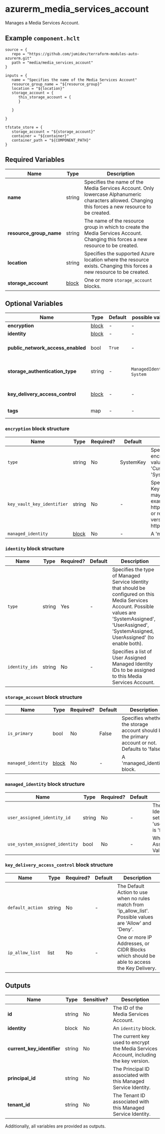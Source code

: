 # azurerm_media_services_account

Manages a Media Services Account.

## Example `component.hclt`

```hcl
source = {
   repo = "https://github.com/jumidev/terraform-modules-auto-azurerm.git"   
   path = "media/media_services_account"   
}

inputs = {
   name = "Specifies the name of the Media Services Account"   
   resource_group_name = "${resource_group}"   
   location = "${location}"   
   storage_account = {
      this_storage_account = {
      }
      
   }
   
}

tfstate_store = {
   storage_account = "${storage_account}"   
   container = "${container}"   
   container_path = "${COMPONENT_PATH}"   
}

```

## Required Variables

| Name | Type |  Description |
| ---- | --------- |  ----------- |
| **name** | string |  Specifies the name of the Media Services Account. Only lowercase Alphanumeric characters allowed. Changing this forces a new resource to be created. | 
| **resource_group_name** | string |  The name of the resource group in which to create the Media Services Account. Changing this forces a new resource to be created. | 
| **location** | string |  Specifies the supported Azure location where the resource exists. Changing this forces a new resource to be created. | 
| **storage_account** | [block](#storage_account-block-structure) |  One or more `storage_account` blocks. | 

## Optional Variables

| Name | Type |  Default  |  possible values |  Description |
| ---- | --------- |  ----------- | ----------- | ----------- |
| **encryption** | [block](#encryption-block-structure) |  -  |  -  |  An `encryption` block. | 
| **identity** | [block](#identity-block-structure) |  -  |  -  |  An `identity` block. | 
| **public_network_access_enabled** | bool |  `True`  |  -  |  Whether public network access is allowed for this server. Defaults to `true`. | 
| **storage_authentication_type** | string |  -  |  `ManagedIdentity`, `System`  |  Specifies the storage authentication type. Possible value is `ManagedIdentity` or `System`. | 
| **key_delivery_access_control** | [block](#key_delivery_access_control-block-structure) |  -  |  -  |  A `key_delivery_access_control` block. | 
| **tags** | map |  -  |  -  |  A mapping of tags assigned to the resource. | 

### `encryption` block structure

| Name | Type | Required? | Default | Description |
| ---- | ---- | --------- | ------- | ----------- |
| `type` | string | No | SystemKey | Specifies the type of key used to encrypt the account data. Possible values are 'SystemKey' and 'CustomerKey'. Defaults to 'SystemKey'. |
| `key_vault_key_identifier` | string | No | - | Specifies the URI of the Key Vault Key used to encrypt data. The key may either be versioned (for example https://vault/keys/mykey/version1) or reference a key without a version (for example https://vault/keys/mykey). |
| `managed_identity` | [block](#managed_identity-block-structure) | No | - | A 'managed_identity' block. |

### `identity` block structure

| Name | Type | Required? | Default | Description |
| ---- | ---- | --------- | ------- | ----------- |
| `type` | string | Yes | - | Specifies the type of Managed Service Identity that should be configured on this Media Services Account. Possible values are 'SystemAssigned', 'UserAssigned', 'SystemAssigned, UserAssigned' (to enable both). |
| `identity_ids` | string | No | - | Specifies a list of User Assigned Managed Identity IDs to be assigned to this Media Services Account. |

### `storage_account` block structure

| Name | Type | Required? | Default | Description |
| ---- | ---- | --------- | ------- | ----------- |
| `is_primary` | bool | No | False | Specifies whether the storage account should be the primary account or not. Defaults to 'false'. |
| `managed_identity` | [block](#managed_identity-block-structure) | No | - | A 'managed_identity' block. |

### `managed_identity` block structure

| Name | Type | Required? | Default | Description |
| ---- | ---- | --------- | ------- | ----------- |
| `user_assigned_identity_id` | string | No | - | The ID of the User Assigned Identity. This value can only be set when 'use_system_assigned_identity' is 'false' |
| `use_system_assigned_identity` | bool | No | - | Whether to use System Assigned Identity. Possible Values are 'true' and 'false'. |

### `key_delivery_access_control` block structure

| Name | Type | Required? | Default | Description |
| ---- | ---- | --------- | ------- | ----------- |
| `default_action` | string | No | - | The Default Action to use when no rules match from 'ip_allow_list'. Possible values are 'Allow' and 'Deny'. |
| `ip_allow_list` | list | No | - | One or more IP Addresses, or CIDR Blocks which should be able to access the Key Delivery. |



## Outputs

| Name | Type | Sensitive? | Description |
| ---- | ---- | --------- | --------- |
| **id** | string | No  | The ID of the Media Services Account. | 
| **identity** | block | No  | An `identity` block. | 
| **current_key_identifier** | string | No  | The current key used to encrypt the Media Services Account, including the key version. | 
| **principal_id** | string | No  | The Principal ID associated with this Managed Service Identity. | 
| **tenant_id** | string | No  | The Tenant ID associated with this Managed Service Identity. | 

Additionally, all variables are provided as outputs.
